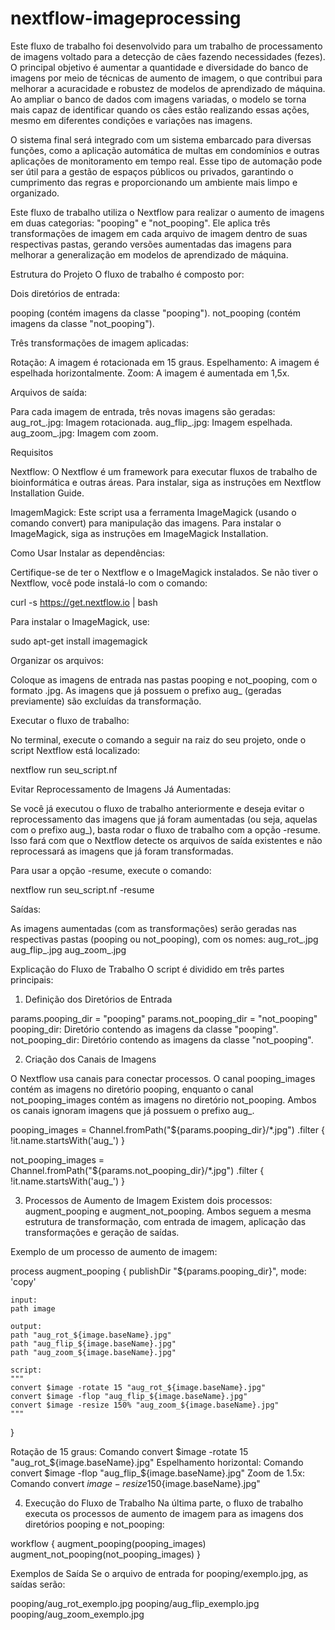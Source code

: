 # nextflow-imageprocessing

Este fluxo de trabalho foi desenvolvido para um trabalho de processamento de imagens voltado para a detecção de cães fazendo necessidades (fezes).
O principal objetivo é aumentar a quantidade e diversidade do banco de imagens por meio de técnicas de aumento de imagem, o que contribui para melhorar a acuracidade e robustez de modelos de aprendizado de máquina.
Ao ampliar o banco de dados com imagens variadas, o modelo se torna mais capaz de identificar quando os cães estão realizando essas ações, mesmo em diferentes condições e variações nas imagens.

O sistema final será integrado com um sistema embarcado para diversas funções, como a aplicação automática de multas em condomínios e outras aplicações de monitoramento em tempo real.
Esse tipo de automação pode ser útil para a gestão de espaços públicos ou privados, garantindo o cumprimento das regras e proporcionando um ambiente mais limpo e organizado.

Este fluxo de trabalho utiliza o Nextflow para realizar o aumento de imagens em duas categorias: "pooping" e "not_pooping".
Ele aplica três transformações de imagem em cada arquivo de imagem dentro de suas respectivas pastas, gerando versões aumentadas das imagens para melhorar a generalização em modelos de aprendizado de máquina.

Estrutura do Projeto
O fluxo de trabalho é composto por:

Dois diretórios de entrada:

pooping (contém imagens da classe "pooping").
not_pooping (contém imagens da classe "not_pooping").

Três transformações de imagem aplicadas:

Rotação: A imagem é rotacionada em 15 graus.
Espelhamento: A imagem é espelhada horizontalmente.
Zoom: A imagem é aumentada em 1,5x.

Arquivos de saída:

Para cada imagem de entrada, três novas imagens são geradas:
aug_rot_<nome>.jpg: Imagem rotacionada.
aug_flip_<nome>.jpg: Imagem espelhada.
aug_zoom_<nome>.jpg: Imagem com zoom.

Requisitos

Nextflow: O Nextflow é um framework para executar fluxos de trabalho de bioinformática e outras áreas. Para instalar, siga as instruções em Nextflow Installation Guide.

ImagemMagick: Este script usa a ferramenta ImageMagick (usando o comando convert) para manipulação das imagens. Para instalar o ImageMagick, siga as instruções em ImageMagick Installation.

Como Usar
Instalar as dependências:

Certifique-se de ter o Nextflow e o ImageMagick instalados.
Se não tiver o Nextflow, você pode instalá-lo com o comando:

curl -s https://get.nextflow.io | bash

Para instalar o ImageMagick, use:

sudo apt-get install imagemagick

Organizar os arquivos:

Coloque as imagens de entrada nas pastas pooping e not_pooping, com o formato .jpg.
As imagens que já possuem o prefixo aug_ (geradas previamente) são excluídas da transformação.

Executar o fluxo de trabalho:

No terminal, execute o comando a seguir na raiz do seu projeto, onde o script Nextflow está localizado:

nextflow run seu_script.nf

Evitar Reprocessamento de Imagens Já Aumentadas:

Se você já executou o fluxo de trabalho anteriormente e deseja evitar o reprocessamento das imagens que já foram aumentadas (ou seja, aquelas com o prefixo aug_), basta rodar o fluxo de trabalho com a opção -resume.
Isso fará com que o Nextflow detecte os arquivos de saída existentes e não reprocessará as imagens que já foram transformadas.

Para usar a opção -resume, execute o comando:

nextflow run seu_script.nf -resume

Saídas:

As imagens aumentadas (com as transformações) serão geradas nas respectivas pastas (pooping ou not_pooping), com os nomes:
aug_rot_<nome>.jpg
aug_flip_<nome>.jpg
aug_zoom_<nome>.jpg

Explicação do Fluxo de Trabalho
O script é dividido em três partes principais:

1. Definição dos Diretórios de Entrada

params.pooping_dir = "pooping"
params.not_pooping_dir = "not_pooping"
pooping_dir: Diretório contendo as imagens da classe "pooping".
not_pooping_dir: Diretório contendo as imagens da classe "not_pooping".

2. Criação dos Canais de Imagens

O Nextflow usa canais para conectar processos.
O canal pooping_images contém as imagens no diretório pooping, enquanto o canal not_pooping_images contém as imagens no diretório not_pooping.
Ambos os canais ignoram imagens que já possuem o prefixo aug_.

pooping_images = Channel.fromPath("${params.pooping_dir}/*.jpg")
    .filter { !it.name.startsWith('aug_') }

not_pooping_images = Channel.fromPath("${params.not_pooping_dir}/*.jpg")
    .filter { !it.name.startsWith('aug_') }

3. Processos de Aumento de Imagem
Existem dois processos: augment_pooping e augment_not_pooping. Ambos seguem a mesma estrutura de transformação, com entrada de imagem, aplicação das transformações e geração de saídas.

Exemplo de um processo de aumento de imagem:

process augment_pooping {
    publishDir "${params.pooping_dir}", mode: 'copy'

    input:
    path image

    output:
    path "aug_rot_${image.baseName}.jpg"
    path "aug_flip_${image.baseName}.jpg"
    path "aug_zoom_${image.baseName}.jpg"

    script:
    """
    convert $image -rotate 15 "aug_rot_${image.baseName}.jpg"
    convert $image -flop "aug_flip_${image.baseName}.jpg"
    convert $image -resize 150% "aug_zoom_${image.baseName}.jpg"
    """
}

Rotação de 15 graus:
Comando convert $image -rotate 15 "aug_rot_${image.baseName}.jpg"
Espelhamento horizontal:
Comando convert $image -flop "aug_flip_${image.baseName}.jpg"
Zoom de 1.5x:
Comando convert $image -resize 150% "aug_zoom_${image.baseName}.jpg"

4. Execução do Fluxo de Trabalho
Na última parte, o fluxo de trabalho executa os processos de aumento de imagem para as imagens dos diretórios pooping e not_pooping:

workflow {
    augment_pooping(pooping_images)
    augment_not_pooping(not_pooping_images)
}

Exemplos de Saída
Se o arquivo de entrada for pooping/exemplo.jpg, as saídas serão:

pooping/aug_rot_exemplo.jpg
pooping/aug_flip_exemplo.jpg
pooping/aug_zoom_exemplo.jpg
